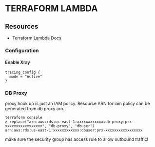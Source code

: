 # TERRAFORM LAMBDA

## Resources

- [Terraform Lambda Docs](https://www.terraform.io/docs/providers/aws/r/lambda_function.html)

### Configuration

#### Enable Xray

```hcl
tracing_config {
  mode = "Active"
}
```

### DB Proxy

proxy hook up is just an IAM policy. Resource ARN for iam policy can be
generated from db proxy arn.

```console
terraform console
> replace("arn:aws:rds:us-east-1:xxxxxxxxxxxx:db-proxy:prx-xxxxxxxxxxxxxxxxx", "db-proxy", "dbuser")
arn:aws:rds:us-east-1:xxxxxxxxxxxx:dbuser:prx-xxxxxxxxxxxxxxxxx
```

make sure the security group has access rule to allow outbound traffic!
